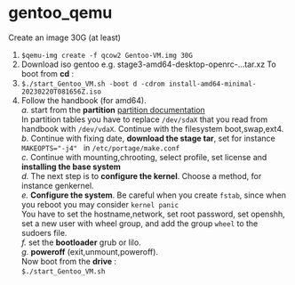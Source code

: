 # gentoo_qemu<br>
Create an image 30G (at least)
1. ```$qemu-img create -f qcow2 Gentoo-VM.img 30G```
2. Download iso gentoo e.g. stage3-amd64-desktop-openrc-...tar.xz
To boot from **cd** :
3. ```$./start_Gentoo_VM.sh -boot d -cdrom install-amd64-minimal-20230220T081656Z.iso```
4. Follow the handbook (for amd64). <br>
*a.* start from the **partition** [partition documentation](https://wiki.gentoo.org/wiki/Handbook:AMD64/Installation/Disks) <br>
In partition tables you have to replace ```/dev/sdaX``` that you read from handbook with ```/dev/vdaX```. Continue with the filesystem
boot,swap,ext4.<br>
*b.* Continue with fixing date, **download the stage tar**, set for instance ```MAKEOPTS="-j4" ``` in ```/etc/portage/make.conf```<br>
*c.* Continue with mounting,chrooting, select profile, set license and **installing the base system**<br>
*d.* The next step is to **configure the kernel**. Choose a method, for instance genkernel. <br>
*e.* **Configure the system**. Be careful when you create ```fstab```, since when you reboot you may consider ```kernel panic```<br>
You have to set the hostname,network, set root password, set openshh, set a new user with wheel group, and add the group ```wheel``` to the sudoers file.<br>
*f.* set the **bootloader** grub or lilo.<br>
*g.* **poweroff** (exit,unmount,poweroff).<br>
Now boot from the **drive** :<br>
 ```$./start_Gentoo_VM.sh```
